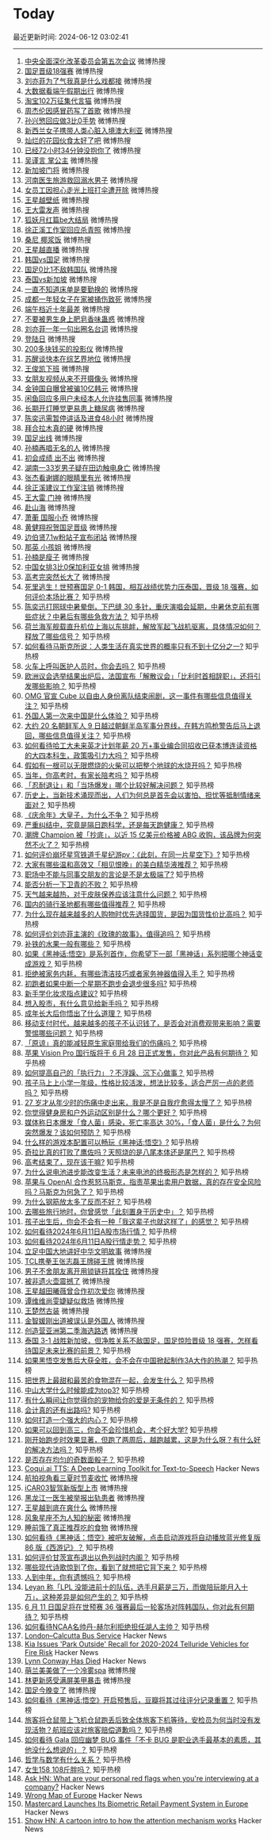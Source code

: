 # Today

最近更新时间: 2024-06-12 03:02:41

--- 
1. [中央全面深化改革委员会第五次会议](https://s.weibo.com/weibo?q=%23%E4%B8%AD%E5%A4%AE%E5%85%A8%E9%9D%A2%E6%B7%B1%E5%8C%96%E6%94%B9%E9%9D%A9%E5%A7%94%E5%91%98%E4%BC%9A%E7%AC%AC%E4%BA%94%E6%AC%A1%E4%BC%9A%E8%AE%AE%23&Refer=top) 微博热搜
2. [国足晋级18强赛](https://s.weibo.com/weibo?q=%23%E5%9B%BD%E8%B6%B3%E6%99%8B%E7%BA%A718%E5%BC%BA%E8%B5%9B%23&Refer=top) 微博热搜
3. [刘亦菲为了气我真是什么戏都接](https://s.weibo.com/weibo?q=%23%E5%88%98%E4%BA%A6%E8%8F%B2%E4%B8%BA%E4%BA%86%E6%B0%94%E6%88%91%E7%9C%9F%E6%98%AF%E4%BB%80%E4%B9%88%E6%88%8F%E9%83%BD%E6%8E%A5%23&Refer=top) 微博热搜
4. [大数据看端午假期出行](https://s.weibo.com/weibo?q=%23%E5%A4%A7%E6%95%B0%E6%8D%AE%E7%9C%8B%E7%AB%AF%E5%8D%88%E5%81%87%E6%9C%9F%E5%87%BA%E8%A1%8C%23&Refer=top) 微博热搜
5. [淘宝102万征集代言猫](https://s.weibo.com/weibo?q=%23%E6%B7%98%E5%AE%9D102%E4%B8%87%E5%BE%81%E9%9B%86%E4%BB%A3%E8%A8%80%E7%8C%AB%23&Refer=top) 微博热搜
6. [周杰伦因感冒药写了首歌](https://s.weibo.com/weibo?q=%23%E5%91%A8%E6%9D%B0%E4%BC%A6%E5%9B%A0%E6%84%9F%E5%86%92%E8%8D%AF%E5%86%99%E4%BA%86%E9%A6%96%E6%AD%8C%23&Refer=top) 微博热搜
7. [孙兴慜回应做3比0手势](https://s.weibo.com/weibo?q=%23%E5%AD%99%E5%85%B4%E6%85%9C%E5%9B%9E%E5%BA%94%E5%81%9A3%E6%AF%940%E6%89%8B%E5%8A%BF%23&Refer=top) 微博热搜
8. [新西兰女子携带人类心脏入境澳大利亚](https://s.weibo.com/weibo?q=%23%E6%96%B0%E8%A5%BF%E5%85%B0%E5%A5%B3%E5%AD%90%E6%90%BA%E5%B8%A6%E4%BA%BA%E7%B1%BB%E5%BF%83%E8%84%8F%E5%85%A5%E5%A2%83%E6%BE%B3%E5%A4%A7%E5%88%A9%E4%BA%9A%23&Refer=top) 微博热搜
9. [灿烂的花园伙食太好了吧](https://s.weibo.com/weibo?q=%23%E7%81%BF%E7%83%82%E7%9A%84%E8%8A%B1%E5%9B%AD%E4%BC%99%E9%A3%9F%E5%A4%AA%E5%A5%BD%E4%BA%86%E5%90%A7%23&Refer=top) 微博热搜
10. [已经72小时34分钟没抱你了](https://s.weibo.com/weibo?q=%23%E5%B7%B2%E7%BB%8F72%E5%B0%8F%E6%97%B634%E5%88%86%E9%92%9F%E6%B2%A1%E6%8A%B1%E4%BD%A0%E4%BA%86%23&Refer=top) 微博热搜
11. [吴谨言 掌公主](https://s.weibo.com/weibo?q=%23%E5%90%B4%E8%B0%A8%E8%A8%80+%E6%8E%8C%E5%85%AC%E4%B8%BB%23&Refer=top) 微博热搜
12. [新加坡门将](https://s.weibo.com/weibo?q=%23%E6%96%B0%E5%8A%A0%E5%9D%A1%E9%97%A8%E5%B0%86%23&Refer=top) 微博热搜
13. [河南医生旅游救回溺水男子](https://s.weibo.com/weibo?q=%23%E6%B2%B3%E5%8D%97%E5%8C%BB%E7%94%9F%E6%97%85%E6%B8%B8%E6%95%91%E5%9B%9E%E6%BA%BA%E6%B0%B4%E7%94%B7%E5%AD%90%23&Refer=top) 微博热搜
14. [女员工因担心走光上班打伞遭开除](https://s.weibo.com/weibo?q=%23%E5%A5%B3%E5%91%98%E5%B7%A5%E5%9B%A0%E6%8B%85%E5%BF%83%E8%B5%B0%E5%85%89%E4%B8%8A%E7%8F%AD%E6%89%93%E4%BC%9E%E9%81%AD%E5%BC%80%E9%99%A4%23&Refer=top) 微博热搜
15. [王星越壁纸](https://s.weibo.com/weibo?q=%23%E7%8E%8B%E6%98%9F%E8%B6%8A%E5%A3%81%E7%BA%B8%23&Refer=top) 微博热搜
16. [王大雷发声](https://s.weibo.com/weibo?q=%23%E7%8E%8B%E5%A4%A7%E9%9B%B7%E5%8F%91%E5%A3%B0%23&Refer=top) 微博热搜
17. [狐妖月红篇be大结局](https://s.weibo.com/weibo?q=%23%E7%8B%90%E5%A6%96%E6%9C%88%E7%BA%A2%E7%AF%87be%E5%A4%A7%E7%BB%93%E5%B1%80%23&Refer=top) 微博热搜
18. [徐正溪工作室回应杀青照](https://s.weibo.com/weibo?q=%23%E5%BE%90%E6%AD%A3%E6%BA%AA%E5%B7%A5%E4%BD%9C%E5%AE%A4%E5%9B%9E%E5%BA%94%E6%9D%80%E9%9D%92%E7%85%A7%23&Refer=top) 微博热搜
19. [桑尼 椰浆饭](https://s.weibo.com/weibo?q=%23%E6%A1%91%E5%B0%BC+%E6%A4%B0%E6%B5%86%E9%A5%AD%23&Refer=top) 微博热搜
20. [王星越直播](https://s.weibo.com/weibo?q=%23%E7%8E%8B%E6%98%9F%E8%B6%8A%E7%9B%B4%E6%92%AD%23&Refer=top) 微博热搜
21. [韩国vs国足](https://s.weibo.com/weibo?q=%23%E9%9F%A9%E5%9B%BDvs%E5%9B%BD%E8%B6%B3%23&Refer=top) 微博热搜
22. [国足0比1不敌韩国队](https://s.weibo.com/weibo?q=%23%E5%9B%BD%E8%B6%B30%E6%AF%941%E4%B8%8D%E6%95%8C%E9%9F%A9%E5%9B%BD%E9%98%9F%23&Refer=top) 微博热搜
23. [泰国vs新加坡](https://s.weibo.com/weibo?q=%23%E6%B3%B0%E5%9B%BDvs%E6%96%B0%E5%8A%A0%E5%9D%A1%23&Refer=top) 微博热搜
24. [一直不知道床单是要勤换的](https://s.weibo.com/weibo?q=%23%E4%B8%80%E7%9B%B4%E4%B8%8D%E7%9F%A5%E9%81%93%E5%BA%8A%E5%8D%95%E6%98%AF%E8%A6%81%E5%8B%A4%E6%8D%A2%E7%9A%84%23&Refer=top) 微博热搜
25. [成都一年轻女子在家被捅伤致死](https://s.weibo.com/weibo?q=%23%E6%88%90%E9%83%BD%E4%B8%80%E5%B9%B4%E8%BD%BB%E5%A5%B3%E5%AD%90%E5%9C%A8%E5%AE%B6%E8%A2%AB%E6%8D%85%E4%BC%A4%E8%87%B4%E6%AD%BB%23&Refer=top) 微博热搜
26. [端午档近十年最差](https://s.weibo.com/weibo?q=%23%E7%AB%AF%E5%8D%88%E6%A1%A3%E8%BF%91%E5%8D%81%E5%B9%B4%E6%9C%80%E5%B7%AE%23&Refer=top) 微博热搜
27. [不要被男生身上肥皂香味蛊惑](https://s.weibo.com/weibo?q=%23%E4%B8%8D%E8%A6%81%E8%A2%AB%E7%94%B7%E7%94%9F%E8%BA%AB%E4%B8%8A%E8%82%A5%E7%9A%82%E9%A6%99%E5%91%B3%E8%9B%8A%E6%83%91%23&Refer=top) 微博热搜
28. [刘亦菲一年一句出圈名台词](https://s.weibo.com/weibo?q=%23%E5%88%98%E4%BA%A6%E8%8F%B2%E4%B8%80%E5%B9%B4%E4%B8%80%E5%8F%A5%E5%87%BA%E5%9C%88%E5%90%8D%E5%8F%B0%E8%AF%8D%23&Refer=top) 微博热搜
29. [登陆日](https://s.weibo.com/weibo?q=%23%E7%99%BB%E9%99%86%E6%97%A5%23&Refer=top) 微博热搜
30. [200多块钱买的投影仪](https://s.weibo.com/weibo?q=%23200%E5%A4%9A%E5%9D%97%E9%92%B1%E4%B9%B0%E7%9A%84%E6%8A%95%E5%BD%B1%E4%BB%AA%23&Refer=top) 微博热搜
31. [苏醒谈快本在综艺界地位](https://s.weibo.com/weibo?q=%23%E8%8B%8F%E9%86%92%E8%B0%88%E5%BF%AB%E6%9C%AC%E5%9C%A8%E7%BB%BC%E8%89%BA%E7%95%8C%E5%9C%B0%E4%BD%8D%23&Refer=top) 微博热搜
32. [王俊凯下班](https://s.weibo.com/weibo?q=%23%E7%8E%8B%E4%BF%8A%E5%87%AF%E4%B8%8B%E7%8F%AD%23&Refer=top) 微博热搜
33. [女朋友视频从来不开摄像头](https://s.weibo.com/weibo?q=%23%E5%A5%B3%E6%9C%8B%E5%8F%8B%E8%A7%86%E9%A2%91%E4%BB%8E%E6%9D%A5%E4%B8%8D%E5%BC%80%E6%91%84%E5%83%8F%E5%A4%B4%23&Refer=top) 微博热搜
34. [金钟国自曝曾被骗10亿韩元](https://s.weibo.com/weibo?q=%23%E9%87%91%E9%92%9F%E5%9B%BD%E8%87%AA%E6%9B%9D%E6%9B%BE%E8%A2%AB%E9%AA%9710%E4%BA%BF%E9%9F%A9%E5%85%83%23&Refer=top) 微博热搜
35. [闲鱼回应多用户未经本人允许挂售同事](https://s.weibo.com/weibo?q=%23%E9%97%B2%E9%B1%BC%E5%9B%9E%E5%BA%94%E5%A4%9A%E7%94%A8%E6%88%B7%E6%9C%AA%E7%BB%8F%E6%9C%AC%E4%BA%BA%E5%85%81%E8%AE%B8%E6%8C%82%E5%94%AE%E5%90%8C%E4%BA%8B%23&Refer=top) 微博热搜
36. [长期开灯睡觉更易患上糖尿病](https://s.weibo.com/weibo?q=%23%E9%95%BF%E6%9C%9F%E5%BC%80%E7%81%AF%E7%9D%A1%E8%A7%89%E6%9B%B4%E6%98%93%E6%82%A3%E4%B8%8A%E7%B3%96%E5%B0%BF%E7%97%85%23&Refer=top) 微博热搜
37. [陈奕迅需暂停讲话及进食48小时](https://s.weibo.com/weibo?q=%23%E9%99%88%E5%A5%95%E8%BF%85%E9%9C%80%E6%9A%82%E5%81%9C%E8%AE%B2%E8%AF%9D%E5%8F%8A%E8%BF%9B%E9%A3%9F48%E5%B0%8F%E6%97%B6%23&Refer=top) 微博热搜
38. [拜合拉木真的硬](https://s.weibo.com/weibo?q=%23%E6%8B%9C%E5%90%88%E6%8B%89%E6%9C%A8%E7%9C%9F%E7%9A%84%E7%A1%AC%23&Refer=top) 微博热搜
39. [国足出线](https://s.weibo.com/weibo?q=%23%E5%9B%BD%E8%B6%B3%E5%87%BA%E7%BA%BF%23&Refer=top) 微博热搜
40. [孙楠再唱无名的人](https://s.weibo.com/weibo?q=%23%E5%AD%99%E6%A5%A0%E5%86%8D%E5%94%B1%E6%97%A0%E5%90%8D%E7%9A%84%E4%BA%BA%23&Refer=top) 微博热搜
41. [初会成绩 出不出](https://s.weibo.com/weibo?q=%23%E5%88%9D%E4%BC%9A%E6%88%90%E7%BB%A9+%E5%87%BA%E4%B8%8D%E5%87%BA%23&Refer=top) 微博热搜
42. [湖南一33岁男子疑在田边触电身亡](https://s.weibo.com/weibo?q=%23%E6%B9%96%E5%8D%97%E4%B8%8033%E5%B2%81%E7%94%B7%E5%AD%90%E7%96%91%E5%9C%A8%E7%94%B0%E8%BE%B9%E8%A7%A6%E7%94%B5%E8%BA%AB%E4%BA%A1%23&Refer=top) 微博热搜
43. [张杰看谢娜的眼睛里有光](https://s.weibo.com/weibo?q=%23%E5%BC%A0%E6%9D%B0%E7%9C%8B%E8%B0%A2%E5%A8%9C%E7%9A%84%E7%9C%BC%E7%9D%9B%E9%87%8C%E6%9C%89%E5%85%89%23&Refer=top) 微博热搜
44. [徐正溪建议工作室注销](https://s.weibo.com/weibo?q=%23%E5%BE%90%E6%AD%A3%E6%BA%AA%E5%BB%BA%E8%AE%AE%E5%B7%A5%E4%BD%9C%E5%AE%A4%E6%B3%A8%E9%94%80%23&Refer=top) 微博热搜
45. [王大雷 门神](https://s.weibo.com/weibo?q=%23%E7%8E%8B%E5%A4%A7%E9%9B%B7+%E9%97%A8%E7%A5%9E%23&Refer=top) 微博热搜
46. [赴山海](https://s.weibo.com/weibo?q=%23%E8%B5%B4%E5%B1%B1%E6%B5%B7%23&Refer=top) 微博热搜
47. [萧蘅 国服小乔](https://s.weibo.com/weibo?q=%23%E8%90%A7%E8%98%85+%E5%9B%BD%E6%9C%8D%E5%B0%8F%E4%B9%94%23&Refer=top) 微博热搜
48. [黄健翔祝贺国足晋级](https://s.weibo.com/weibo?q=%23%E9%BB%84%E5%81%A5%E7%BF%94%E7%A5%9D%E8%B4%BA%E5%9B%BD%E8%B6%B3%E6%99%8B%E7%BA%A7%23&Refer=top) 微博热搜
49. [边伯贤7.1w粉站子宣布闭站](https://s.weibo.com/weibo?q=%23%E8%BE%B9%E4%BC%AF%E8%B4%A47.1w%E7%B2%89%E7%AB%99%E5%AD%90%E5%AE%A3%E5%B8%83%E9%97%AD%E7%AB%99%23&Refer=top) 微博热搜
50. [那英 小孩姐](https://s.weibo.com/weibo?q=%23%E9%82%A3%E8%8B%B1+%E5%B0%8F%E5%AD%A9%E5%A7%90%23&Refer=top) 微博热搜
51. [孙楠是瘦子](https://s.weibo.com/weibo?q=%23%E5%AD%99%E6%A5%A0%E6%98%AF%E7%98%A6%E5%AD%90%23&Refer=top) 微博热搜
52. [中国女排3比0保加利亚女排](https://s.weibo.com/weibo?q=%23%E4%B8%AD%E5%9B%BD%E5%A5%B3%E6%8E%923%E6%AF%940%E4%BF%9D%E5%8A%A0%E5%88%A9%E4%BA%9A%E5%A5%B3%E6%8E%92%23&Refer=top) 微博热搜
53. [高考完突然长大了](https://s.weibo.com/weibo?q=%23%E9%AB%98%E8%80%83%E5%AE%8C%E7%AA%81%E7%84%B6%E9%95%BF%E5%A4%A7%E4%BA%86%23&Refer=top) 微博热搜
54. [死里逃生！世预赛国足 0-1 韩国，相互战绩优势力压泰国，晋级 18 强赛，如何评价本场比赛？](https://www.zhihu.com/question/658635911) 知乎热榜
55. [陈奕迅打网球中暑晕倒，下巴缝 30 多针，重庆演唱会延期，中暑休克前有哪些症状？中暑后有哪些急救方法？](https://www.zhihu.com/question/658622344) 知乎热榜
56. [荷兰海军舰载直升机位上海以东挑衅，解放军起飞战机驱离，具体情况如何？释放了哪些信号？](https://www.zhihu.com/question/658651265) 知乎热榜
57. [如何看待马斯克所说：人类生活在真实世界的概率只有不到十亿分之一?](https://www.zhihu.com/question/658504787) 知乎热榜
58. [火车上呼叫医护人员时，你会去吗？](https://www.zhihu.com/question/266360550) 知乎热榜
59. [欧洲议会选举结果出炉后，法国宣布「解散议会」「比利时首相辞职」，还将引发哪些影响？](https://www.zhihu.com/question/658634642) 知乎热榜
60. [OMG 官宣 Cube 以自由人身份离队结束闹剧，这一事件有哪些信息值得关注？](https://www.zhihu.com/question/658623905) 知乎热榜
61. [外国人第一次来中国是什么体验？](https://www.zhihu.com/question/566182601) 知乎热榜
62. [大约 20 名朝鲜军人 9 日越过朝鲜半岛军事分界线，在韩方鸣枪警告后马上退回，哪些信息值得关注？](https://www.zhihu.com/question/658664189) 知乎热榜
63. [如何看待哈工大未来英才计划年薪 20 万+事业编合同招收已获本博连读资格的大四本科生，政策吸引力大吗？](https://www.zhihu.com/question/658462005) 知乎热榜
64. [假如有一根可以无限燃烧的火柴可以把整个地球的水烧开吗？](https://www.zhihu.com/question/658541760) 知乎热榜
65. [当年，你高考时，有家长陪考吗？](https://www.zhihu.com/question/658470508) 知乎热榜
66. [「忍耐退让」和「当场爆发」哪个比较好解决问题？](https://www.zhihu.com/question/658500955) 知乎热榜
67. [历史上，当新技术涌现而出，人们为何总是首先会以害怕、担忧等抵制情绪来面对？](https://www.zhihu.com/question/657443375) 知乎热榜
68. [《庆余年》大皇子，为什么不争？](https://www.zhihu.com/question/658013108) 知乎热榜
69. [严重纠结中，究竟是隔日跑科学，还是每天跑健康？](https://www.zhihu.com/question/656819662) 知乎热榜
70. [潮牌 Champion 被「抄底」，以近 15 亿美元价格被 ABG 收购，该品牌为何突然不火了？](https://www.zhihu.com/question/658556891) 知乎热榜
71. [如何评价崩坏星穹铁道千星纪游pv：《此刻，在同一片星空下》?](https://www.zhihu.com/question/658624382) 知乎热榜
72. [大家有哪些温和高效又「相见恨晚」的美白精华液推荐？](https://www.zhihu.com/question/653888558) 知乎热榜
73. [职场中不能与同事交朋友的言论是不是太极端了?](https://www.zhihu.com/question/657966001) 知乎热榜
74. [能否分析一下卫青的不败？](https://www.zhihu.com/question/519360555) 知乎热榜
75. [天气越来越热，对于皮肤保养应该注意什么问题？](https://www.zhihu.com/question/657380791) 知乎热榜
76. [国内的骑行圣地都有哪些值得推荐？](https://www.zhihu.com/question/653491670) 知乎热榜
77. [为什么现在越来越多的人购物时优先选择国货，是因为国货性价比高吗？](https://www.zhihu.com/question/658581281) 知乎热榜
78. [如何评价刘亦菲主演的《玫瑰的故事》，值得追吗？](https://www.zhihu.com/question/658426258) 知乎热榜
79. [补铁的水果一般有哪些？](https://www.zhihu.com/question/657914048) 知乎热榜
80. [如果《黑神话:悟空》是系列首作，你希望下一部「黑神话」系列把哪个神话变成游戏？](https://www.zhihu.com/question/658469198) 知乎热榜
81. [拒绝被家务内耗，有哪些清洁技巧或者家务神器值得入手？](https://www.zhihu.com/question/655160354) 知乎热榜
82. [初跑者如果中断一个星期不跑步会退步很多吗?](https://www.zhihu.com/question/657791593) 知乎热榜
83. [新手学化妆求指点建议?](https://www.zhihu.com/question/656448014) 知乎热榜
84. [想入股市，有什么意见给新手吗？](https://www.zhihu.com/question/658058320) 知乎热榜
85. [成年长大后你悟出了什么道理？](https://www.zhihu.com/question/658510007) 知乎热榜
86. [移动支付时代，越来越多的孩子不认识钱了，是否会对消费观带来影响？需要警惕哪些问题？](https://www.zhihu.com/question/657954587) 知乎热榜
87. [「原谅」真的能减轻原生家庭带给我们的伤痛吗？](https://www.zhihu.com/question/657943580) 知乎热榜
88. [苹果 Vision Pro 国行版将于 6 月 28 日正式发售，你对此产品有何期待？](https://www.zhihu.com/question/658589913) 知乎热榜
89. [如何提高自己的「执行力」？不浮躁、沉下心做事？](https://www.zhihu.com/question/658048952) 知乎热榜
90. [孩子马上上小学一年级，性格比较活泼，想法比较多，适合严厉一点的老师吗？](https://www.zhihu.com/question/657897061) 知乎热榜
91. [27 岁才从年少时的伤痛中走出来，我是不是自我疗愈得太慢了？](https://www.zhihu.com/question/658089166) 知乎热榜
92. [你觉得健身房和户外运动区别是什么？哪个更好？](https://www.zhihu.com/question/658039585) 知乎热榜
93. [媒体称日本爆发「食人菌」感染，死亡率高达 30%，「食人菌」是什么？为何突然爆发？该如何预防？](https://www.zhihu.com/question/657553483) 知乎热榜
94. [什么样的游戏本配置可以畅玩《黑神话:悟空》?](https://www.zhihu.com/question/658619857) 知乎热榜
95. [奇拉比真的打败了鹰佐吗？天照烧的是八尾本体还是尾巴？](https://www.zhihu.com/question/413698395) 知乎热榜
96. [高考结束了，现在该干嘛?](https://www.zhihu.com/question/658558558) 知乎热榜
97. [为什么说电池进步能改变生活？未来电池的终极形态是怎样的？](https://www.zhihu.com/question/658074142) 知乎热榜
98. [苹果与 OpenAI 合作惹怒马斯克，指责苹果出卖用户数据，真的存在安全风险吗？马斯克为何急了？](https://www.zhihu.com/question/658607099) 知乎热榜
99. [为什么钢筋放太多了反而不好？](https://www.zhihu.com/question/588629540) 知乎热榜
100. [去哪些旅行地时，你曾感觉「此刻置身于历史中」？](https://www.zhihu.com/question/658212019) 知乎热榜
101. [孩子出生后，你会不会有一种「我这辈子也就这样了」的感觉？](https://www.zhihu.com/question/658426040) 知乎热榜
102. [如何看待2024年6月11日A股市场行情？](https://www.zhihu.com/question/658612765) 知乎热榜
103. [如何看待2024年6月11日A股行情走势？](https://www.zhihu.com/question/658296365) 知乎热榜
104. [立足中国大地讲好中华文明故事](https://s.weibo.com/weibo?q=%23%E7%AB%8B%E8%B6%B3%E4%B8%AD%E5%9B%BD%E5%A4%A7%E5%9C%B0%E8%AE%B2%E5%A5%BD%E4%B8%AD%E5%8D%8E%E6%96%87%E6%98%8E%E6%95%85%E4%BA%8B%23&Refer=top) 微博热搜
105. [TCL携拳王张志磊王牌碰王牌](https://s.weibo.com/weibo?q=%23TCL%E6%90%BA%E6%8B%B3%E7%8E%8B%E5%BC%A0%E5%BF%97%E7%A3%8A%E7%8E%8B%E7%89%8C%E7%A2%B0%E7%8E%8B%E7%89%8C%23&Refer=top) 微博热搜
106. [男子不舍朋友离开用锁链将其拴住](https://s.weibo.com/weibo?q=%23%E7%94%B7%E5%AD%90%E4%B8%8D%E8%88%8D%E6%9C%8B%E5%8F%8B%E7%A6%BB%E5%BC%80%E7%94%A8%E9%94%81%E9%93%BE%E5%B0%86%E5%85%B6%E6%8B%B4%E4%BD%8F%23&Refer=top) 微博热搜
107. [被非遗火壶震撼了](https://s.weibo.com/weibo?q=%23%E8%A2%AB%E9%9D%9E%E9%81%97%E7%81%AB%E5%A3%B6%E9%9C%87%E6%92%BC%E4%BA%86%23&Refer=top) 微博热搜
108. [王星越田曦薇曾合作初次爱你](https://s.weibo.com/weibo?q=%23%E7%8E%8B%E6%98%9F%E8%B6%8A%E7%94%B0%E6%9B%A6%E8%96%87%E6%9B%BE%E5%90%88%E4%BD%9C%E5%88%9D%E6%AC%A1%E7%88%B1%E4%BD%A0%23&Refer=top) 微博热搜
109. [谭维维尚雯婕疑似救场](https://s.weibo.com/weibo?q=%23%E8%B0%AD%E7%BB%B4%E7%BB%B4%E5%B0%9A%E9%9B%AF%E5%A9%95%E7%96%91%E4%BC%BC%E6%95%91%E5%9C%BA%23&Refer=top) 微博热搜
110. [王楚然古装](https://s.weibo.com/weibo?q=%23%E7%8E%8B%E6%A5%9A%E7%84%B6%E5%8F%A4%E8%A3%85%23&Refer=top) 微博热搜
111. [金智媛刚出道被误认是外国人](https://s.weibo.com/weibo?q=%23%E9%87%91%E6%99%BA%E5%AA%9B%E5%88%9A%E5%87%BA%E9%81%93%E8%A2%AB%E8%AF%AF%E8%AE%A4%E6%98%AF%E5%A4%96%E5%9B%BD%E4%BA%BA%23&Refer=top) 微博热搜
112. [创造营亚洲第二季海选路透](https://s.weibo.com/weibo?q=%23%E5%88%9B%E9%80%A0%E8%90%A5%E4%BA%9A%E6%B4%B2%E7%AC%AC%E4%BA%8C%E5%AD%A3%E6%B5%B7%E9%80%89%E8%B7%AF%E9%80%8F%23&Refer=top) 微博热搜
113. [泰国 3-1 战胜新加坡，但净胜关系不敌国足，国足惊险晋级 18 强赛，怎样看待国足未来比赛的前景？](https://www.zhihu.com/question/658671091) 知乎热榜
114. [如果黑悟空发售后大获全胜，会不会在中国掀起制作3A大作的热潮？](https://www.zhihu.com/question/420336106) 知乎热榜
115. [把世界上最甜和最苦的食物混在一起，会发生什么？](https://www.zhihu.com/question/657329919) 知乎热榜
116. [中山大学什么时候能成为top3?](https://www.zhihu.com/question/655666874) 知乎热榜
117. [有什么瞬间让你觉得你的宠物给你的爱是无条件的？](https://www.zhihu.com/question/652622408) 知乎热榜
118. [会计真的还有出路吗?](https://www.zhihu.com/question/656962932) 知乎热榜
119. [如何打造一个强大的内心？](https://www.zhihu.com/question/654198770) 知乎热榜
120. [如果可以回到高三，你会不会珍惜机会，考个好大学?](https://www.zhihu.com/question/657830041) 知乎热榜
121. [刚开始跑步时效果显著，但跑了两周后，越跑越累，这是为什么呀？有什么好的解决方法吗？](https://www.zhihu.com/question/657773388) 知乎热榜
122. [是否存在均匀的奇数面骰子？](https://www.zhihu.com/question/654589107) 知乎热榜
123. [Coqui.ai TTS: A Deep Learning Toolkit for Text-to-Speech](https://github.com/coqui-ai/TTS) Hacker News
124. [航拍视角看三夏时节麦收忙](https://s.weibo.com/weibo?q=%23%E8%88%AA%E6%8B%8D%E8%A7%86%E8%A7%92%E7%9C%8B%E4%B8%89%E5%A4%8F%E6%97%B6%E8%8A%82%E9%BA%A6%E6%94%B6%E5%BF%99%23&Refer=top) 微博热搜
125. [iCAR03智驾新版型上市](https://s.weibo.com/weibo?q=%23iCAR03%E6%99%BA%E9%A9%BE%E6%96%B0%E7%89%88%E5%9E%8B%E4%B8%8A%E5%B8%82%23&Refer=top) 微博热搜
126. [黑龙江一医生被举报出轨患者](https://s.weibo.com/weibo?q=%23%E9%BB%91%E9%BE%99%E6%B1%9F%E4%B8%80%E5%8C%BB%E7%94%9F%E8%A2%AB%E4%B8%BE%E6%8A%A5%E5%87%BA%E8%BD%A8%E6%82%A3%E8%80%85%23&Refer=top) 微博热搜
127. [王星越到底在爽什么](https://s.weibo.com/weibo?q=%23%E7%8E%8B%E6%98%9F%E8%B6%8A%E5%88%B0%E5%BA%95%E5%9C%A8%E7%88%BD%E4%BB%80%E4%B9%88%23&Refer=top) 微博热搜
128. [风象星座不为人知的秘密](https://s.weibo.com/weibo?q=%23%E9%A3%8E%E8%B1%A1%E6%98%9F%E5%BA%A7%E4%B8%8D%E4%B8%BA%E4%BA%BA%E7%9F%A5%E7%9A%84%E7%A7%98%E5%AF%86%23&Refer=top) 微博热搜
129. [睡前饿了真正推荐吃的食物](https://s.weibo.com/weibo?q=%23%E7%9D%A1%E5%89%8D%E9%A5%BF%E4%BA%86%E7%9C%9F%E6%AD%A3%E6%8E%A8%E8%8D%90%E5%90%83%E7%9A%84%E9%A3%9F%E7%89%A9%23&Refer=top) 微博热搜
130. [如何看待《黑神话：悟空》被吧友破解，点击启动游戏将自动播放蓝光修复版 86 版《西游记》？](https://www.zhihu.com/question/658573383) 知乎热榜
131. [如何评价甘茨宣布退出以色列战时内阁？](https://www.zhihu.com/question/658534780) 知乎热榜
132. [哪些现代诗歌惊到了你，看到了就想把它背下来？](https://www.zhihu.com/question/44822342) 知乎热榜
133. [人到中年，你有遗憾吗？](https://www.zhihu.com/question/658169722) 知乎热榜
134. [Leyan 称「LPL 没能进前十的队伍，选手月薪是三万，而做陪玩能月入十万」，这种差异是如何产生的？](https://www.zhihu.com/question/658622229) 知乎热榜
135. [6 月 11 日国足将在世预赛 36 强赛最后一轮客场对阵韩国队，你对此有何期待？](https://www.zhihu.com/question/658539792) 知乎热榜
136. [如何看待NCAA名帅丹-赫尔利拒绝担任湖人主帅？](https://www.zhihu.com/question/658612863) 知乎热榜
137. [London–Calcutta Bus Service](https://en.wikipedia.org/wiki/London%E2%80%93Calcutta_bus_service) Hacker News
138. [Kia Issues 'Park Outside' Recall for 2020-2024 Telluride Vehicles for Fire Risk](https://www.nhtsa.gov/press-releases/kia-telluride-recall-fire-risk) Hacker News
139. [Lynn Conway Has Died](https://en.wikipedia.org/wiki/Lynn_Conway) Hacker News
140. [萌兰美美做了一个冷雾spa](https://s.weibo.com/weibo?q=%23%E8%90%8C%E5%85%B0%E7%BE%8E%E7%BE%8E%E5%81%9A%E4%BA%86%E4%B8%80%E4%B8%AA%E5%86%B7%E9%9B%BEspa%23&Refer=top) 微博热搜
141. [林更新感受满屏美甲暴击](https://s.weibo.com/weibo?q=%23%E6%9E%97%E6%9B%B4%E6%96%B0%E6%84%9F%E5%8F%97%E6%BB%A1%E5%B1%8F%E7%BE%8E%E7%94%B2%E6%9A%B4%E5%87%BB%23&Refer=top) 微博热搜
142. [国足今晚变了](https://s.weibo.com/weibo?q=%23%E5%9B%BD%E8%B6%B3%E4%BB%8A%E6%99%9A%E5%8F%98%E4%BA%86%23&Refer=top) 微博热搜
143. [如何看待《黑神话:悟空》开启预售后，豆瓣将其过往评分记录重置？](https://www.zhihu.com/question/658566104) 知乎热榜
144. [旅客将仓鼠带上飞机仓鼠跑丢后致全体旅客下机等待，安检员为何当时没有发现活物？航班应该对旅客赔偿道歉吗？](https://www.zhihu.com/question/658632692) 知乎热榜
145. [如何看待 Gala 回应幽梦 BUG 事件「不卡 BUG 是职业选手最基本的素质，其他没什么想说的」？](https://www.zhihu.com/question/658623811) 知乎热榜
146. [哲学与数学有什么关系？](https://www.zhihu.com/question/655505242) 知乎热榜
147. [女生158     108斤胖吗？](https://www.zhihu.com/question/657214405) 知乎热榜
148. [Ask HN: What are your personal red flags when you're interviewing at a company?](https://news.ycombinator.com/item?id=40649536) Hacker News
149. [Wrong Map of Europe](https://phinjensen.com/blog/2024/wrong-map-of-europe/) Hacker News
150. [Mastercard Launches Its Biometric Retail Payment System in Europe](https://www.nakedcapitalism.com/2024/06/mastercards-biometric-retail-payment-system-finally-arrives-in-europe-following-pilot-tests-in-global-south.html) Hacker News
151. [Show HN: A cartoon intro to how the attention mechanism works](https://ai-explained.yoko.dev/1-attention-explained) Hacker News
